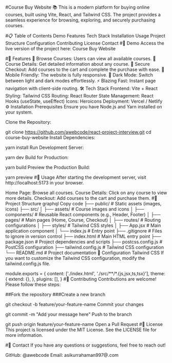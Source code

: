 #Course Buy Website 📚
This is a modern platform for buying online courses, built using Vite, React, and Tailwind CSS. The project provides a seamless experience for browsing, exploring, and securely purchasing courses.

#📋 Table of Contents
Demo
Features
Tech Stack
Installation
Usage
Project Structure
Configuration
Contributing
License
Contact
#🎉 Demo
Access the live version of the project here:
Course Buy Website

#🚀 Features
🛒 Browse Courses: Users can view all available courses.
📄 Course Details: Get detailed information about any course.
🔐 Secure Checkout: Add courses to the cart and complete the purchase with ease.
📱 Mobile Friendly: The website is fully responsive.
🌙 Dark Mode: Switch between light and dark modes effortlessly.
⚡ Blazing Fast: Instant page navigation with client-side routing.
🛠 Tech Stack
Frontend: Vite + React
Styling: Tailwind CSS
Routing: React Router
State Management: React Hooks (useState, useEffect)
Icons: Heroicons
Deployment: Vercel / Netlify
⚙️ Installation
Prerequisites
Ensure you have Node.js and Yarn installed on your system.

Clone the Repository:

git clone https://github.com/awebcode/react-project-interview.git
cd course-buy-website
Install Dependencies:

yarn install
Run Development Server:

yarn dev
Build for Production:

yarn build
Preview the Production Build:

yarn preview
#🚀 Usage
After starting the development server, visit http://localhost:5173 in your browser.

Home Page: Browse all courses.
Course Details: Click on any course to view more details.
Checkout: Add courses to the cart and purchase them.
#📂 Project Structure
graphql
Copy code
├── public/            # Static assets (images, icons)
├── src/
│   ├── assets/        # Course images and icons
│   ├── components/    # Reusable React components (e.g., Header, Footer)
│   ├── pages/         # Main pages (Home, Course, Checkout)
│   ├── routes/        # Routing configurations
│   ├── styles/        # Tailwind CSS styles
│   ├── App.jsx        # Main application component
│   └── index.js       # Entry point
├── .gitignore         # Files to ignore in version control
├── index.html         # Main HTML entry point
├── package.json       # Project dependencies and scripts
├── postcss.config.js  # PostCSS configuration
├── tailwind.config.js # Tailwind CSS configuration
└── README.md          # Project documentation
🔧 Configuration
Tailwind CSS
If you want to customize the Tailwind CSS configuration, modify the tailwind.config.js file.

module.exports = {
  content: ['./index.html', './src/**/*.{js,jsx,ts,tsx}'],
  theme: {
    extend: {},
  },
  plugins: [],
}
#🤝 Contributing
Contributions are welcome! Please follow these steps:

##Fork the repository
###Create a new branch

git checkout -b feature/your-feature-name
Commit your changes





git commit -m "Add your message here"
Push to the branch

git push origin feature/your-feature-name
Open a Pull Request
#📄 License
This project is licensed under the MIT License. See the LICENSE file for more information.

#📧 Contact
If you have any questions or suggestions, feel free to reach out!

GitHub: @awebcode
Email: asikurrahaman997@.com
